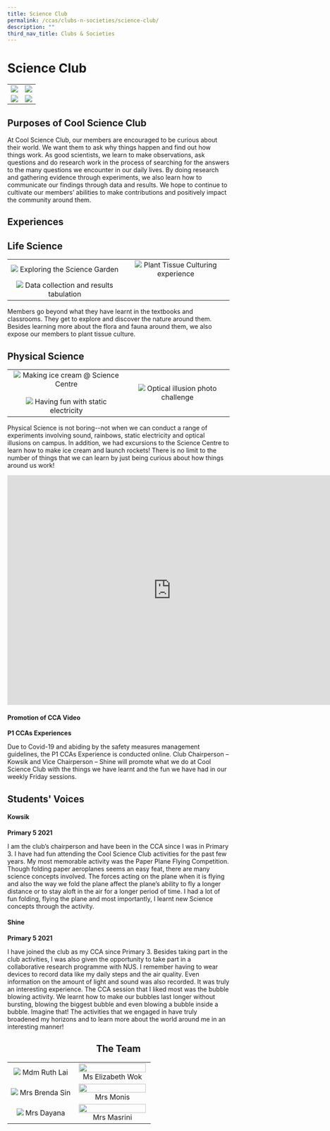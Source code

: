 ```yaml
---
title: Science Club
permalink: /ccas/clubs-n-societies/science-club/
description: ""
third_nav_title: Clubs & Societies
---
```

# Science Club

|   |   |
|:-:|:-:|
|  ![](/images/CCAs/Science%20Club/Garden%204.jpg) |  ![](/images/CCAs/Science%20Club/Garden%2010.jpg)   |
|  ![](/images/CCAs/Science%20Club/Balloon%201.jpg) |   ![](/images/CCAs/Science%20Club/Rocket%205.jpg)  |

## Purposes of Cool Science Club

At Cool Science Club, our members are encouraged to be curious about their world. We want them to ask why things happen and find out how things work. As good scientists, we learn to make observations, ask questions and do research work in the process of searching for the answers to the many questions we encounter in our daily lives. By doing research and gathering evidence through experiments, we also learn how to communicate our findings through data and results. We hope to continue to cultivate our members’ abilities to make contributions and positively impact the community around them.

## Experiences


## Life Science


|   |   |
|:-:|:-:|
|  ![](/images/CCAs/Science%20Club/Garden%201.jpg) Exploring the Science Garden  | ![](/images/CCAs/Science%20Club/Plant%20Tissue%202.jpg) Plant Tissue Culturing experience |
| ![](/images/CCAs/Science%20Club/Plant%20Tissue%201.jpg)  Data collection and results tabulation |   |


Members go beyond what they have learnt in the textbooks and classrooms. They get to explore and discover the nature around them. Besides learning more about the flora and fauna around them, we also expose our members to plant tissue culture.


## Physical Science


|   |   |
|:-:|:-:|
|  ![](/images/CCAs/Science%20Club/Ice%2013.jpg)  Making ice cream @ Science Centre <br><br>![](/images/CCAs/Science%20Club/Balloon%204.jpg) Having fun with static electricity |  ![](/images/CCAs/Science%20Club/Optical%202.jpg)  Optical illusion photo challenge  |


Physical Science is not boring--not when we can conduct a range of experiments involving sound, rainbows, static electricity and optical illusions on campus. In addition, we had excursions to the Science Centre to learn how to make ice cream and launch rockets! There is no limit to the number of things that we can learn by just being curious about how things around us work!


<iframe width="742" height="521" src="https://www.youtube.com/embed/yKn4C5r3h0Q" title="CCA EXPERIENCE   STEM COOL SCIENCE CLUB" frameborder="0" allow="accelerometer; autoplay; clipboard-write; encrypted-media; gyroscope; picture-in-picture" allowfullscreen></iframe>

#### Promotion of CCA Video

**P1 CCAs Experiences**

Due to Covid-19 and abiding by the safety measures management guidelines, the P1 CCAs Experience is conducted online. Club Chairperson – Kowsik and Vice Chairperson – Shine will promote what we do at Cool Science Club with the things we have learnt and the fun we have had in our weekly Friday sessions.

## Students' Voices

#### Kowsik

**Primary 5 2021**

I am the club’s chairperson and have been in the CCA since I was in Primary 3. I have had fun attending the Cool Science Club activities for the past few years. My most memorable activity was the Paper Plane Flying Competition. Though folding paper aeroplanes seems an easy feat, there are many science concepts involved. The forces acting on the plane when it is flying and also the way we fold the plane affect the plane’s ability to fly a longer distance or to stay aloft in the air for a longer period of time. I had a lot of fun folding, flying the plane and most importantly, I learnt new Science concepts through the activity.

#### Shine

**Primary 5 2021**

I have joined the club as my CCA since Primary 3. Besides taking part in the club activities, I was also given the opportunity to take part in a collaborative research programme with NUS. I remember having to wear devices to record data like my daily steps and the air quality. Even information on the amount of light and sound was also recorded. It was truly an interesting experience. The CCA session that I liked most was the bubble blowing activity. We learnt how to make our bubbles last longer without bursting, blowing the biggest bubble and even blowing a bubble inside a bubble. Imagine that! The activities that we engaged in have truly broadened my horizons and to learn more about the world around me in an interesting manner!

## <center>The Team</center>

|   |   |
|:-:|:-:|
|  ![](/images/CCAs/Science%20Club/Mdm%20Ruth%20Lai.jpg)  Mdm Ruth Lai |   <img src="/images/CCAs/Science%20Club/Ms%20Wok.jpg" style="width:98%"> Ms Elizabeth Wok |
| ![](/images/CCAs/Science%20Club/Mrs%20Brenda%20Sin.jpg)  Mrs Brenda Sin |   <img src="/images/CCAs/Science%20Club/Mrs%20Nonis.jpg" style="width:98%"> Mrs Monis |
|  ![](/images/CCAs/Science%20Club/Mdm%20Dayana.jpg) Mrs Dayana  |  <img src="/images/CCAs/Science%20Club/Mdm%20Masrini.jpg" style="width:98%"> Mrs Masrini   |